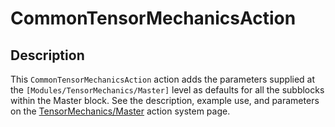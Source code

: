 # CommonTensorMechanicsAction

## Description

This `CommonTensorMechanicsAction` action adds the parameters supplied at the `[Modules/TensorMechanics/Master]` level as defaults for all the subblocks within the Master block. See the description, example use, and parameters on the [TensorMechanics/Master](/Master/index.md) action system page.
